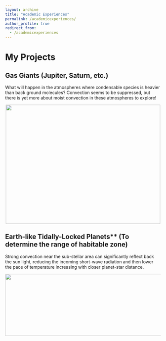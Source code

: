 ```yaml
---
layout: archive
title: "Academic Experiences"
permalink: /academicexperiences/
author_profile: true
redirect_from:
  - /academicexperiences
---
```


# My Projects

## Gas Giants (Jupiter, Saturn, etc.)
What will happen in the atmospheres where condensable species is heavier than back ground molecules? Convection seems to be suppressed, but there is yet more about moist convection in these atmospheres to explore! <br>
<center><img width = '500' height ='385' src ="https://songqiyupku.github.io/images/3Dsimulation.png"/></center>

## Earth-like Tidally-Locked Planets** (To determine the range of habitable zone)
  Strong convection near the sub-stellar area can significantly reflect back the sun light, reducing the incoming short-wave radiation and then lower the pace of temperature increasing with closer planet-star distance. <br>
<center><img width = '800' height ='200' src ="https://songqiyupku.github.io/images/TLP_2D.gif"/></center>
  
